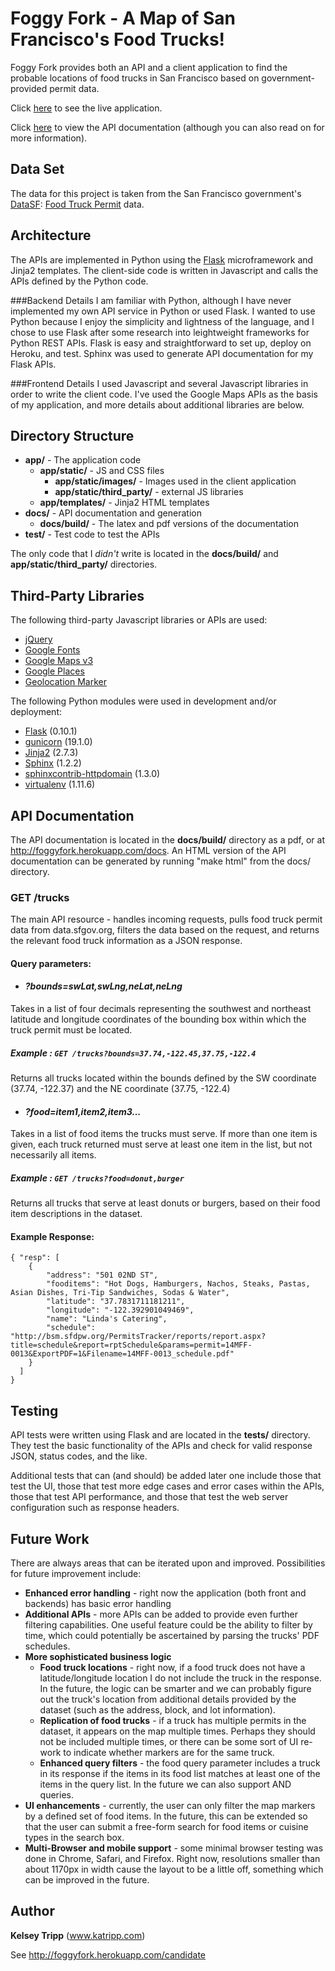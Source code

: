 Foggy Fork - A Map of San Francisco's Food Trucks!
==================================================

Foggy Fork provides both an API and a client application to find the probable locations of food trucks in San Francisco based on government-provided permit data.

Click [here](http://foggyfork.herokuapp.com/) to see the live application.

Click [here](http://foggyfork.herokuapp.com/docs) to view the API documentation (although you can also read on for more information).


Data Set
--------
The data for this project is taken from the San Francisco government's [DataSF](http://www.datasf.org/): [Food
Truck Permit](https://data.sfgov.org/Permitting/Mobile-Food-Facility-Permit/rqzj-sfat) data.


Architecture
---------------------
The APIs are implemented in Python using the [Flask](http://flask.pocoo.org/) microframework and Jinja2 templates.
The client-side code is written in Javascript and calls the APIs defined by the Python code.


###Backend Details
I am familiar with Python, although I have never implemented my own API service in Python or used Flask.  I wanted to use Python because I enjoy the simplicity and lightness of the language, and I chose to use Flask after some research into leightweight frameworks for Python REST APIs.  Flask is easy and straightforward to set up, deploy on Heroku, and test.  Sphinx was used to generate API documentation for my Flask APIs.

###Frontend Details
I used Javascript and several Javascript libraries in order to write the client code. I've used the Google Maps APIs as the basis of my application, and more details about additional libraries are below.


Directory Structure
-------------------
* **app/** - The application code
    * **app/static/** - JS and CSS files
        * **app/static/images/** - Images used in the client application
        * **app/static/third_party/** - external JS libraries 
    * **app/templates/** - Jinja2 HTML templates
* **docs/** - API documentation and generation
    * **docs/build/** - The latex and pdf versions of the documentation
* **test/** - Test code to test the APIs

The only code that I _didn't_ write is located in the **docs/build/** and **app/static/third_party/** directories.


Third-Party Libraries
---------------------
The following third-party Javascript libraries or APIs are used:
- [jQuery](http://jquery.com/)
- [Google Fonts](https://developers.google.com/fonts/)
- [Google Maps v3](https://developers.google.com/maps/documentation/javascript/)
- [Google Places](https://developers.google.com/places/documentation/)
- [Geolocation Marker](https://google-maps-utility-library-v3.googlecode.com/svn/trunk/geolocationmarker/docs/reference.html)

The following Python modules were used in development and/or deployment:
- [Flask](http://flask.pocoo.org/) (0.10.1)
- [gunicorn](http://gunicorn.org/) (19.1.0)
- [Jinja2](http://jinja.pocoo.org/docs/) (2.7.3)
- [Sphinx](http://sphinx-doc.org/) (1.2.2)
- [sphinxcontrib-httpdomain](https://pypi.python.org/pypi/sphinxcontrib-httpdomain) (1.3.0)
- [virtualenv](https://pypi.python.org/pypi/virtualenv) (1.11.6)


API Documentation
-----------------
The API documentation is located in the **docs/build/** directory as a pdf, or at http://foggyfork.herokuapp.com/docs.
An HTML version of the API documentation can be generated by running "make html" from the docs/ directory.

### GET /trucks

The main API resource - handles incoming requests, pulls food truck permit
data from data.sfgov.org, filters the data based on the request, and returns
the relevant food truck information as a JSON response.


#### Query parameters:

* #### *?bounds=swLat,swLng,neLat,neLng*
Takes in a list of four decimals representing the southwest and northeast latitude and longitude coordinates of the bounding box within which the truck
permit must be located.
 ##### Example :   ``GET /trucks?bounds=37.74,-122.45,37.75,-122.4``
 Returns all trucks located within the bounds defined by the SW coordinate (37.74, -122.37) and the NE coordinate (37.75, -122.4)

* #### *?food=item1,item2,item3...*
Takes in a list of food items the trucks must serve. If more than one item is given, each truck returned must serve at least one item in the list, but not necessarily all items.
 ##### **Example** :   ``GET /trucks?food=donut,burger``
 Returns all trucks that serve at least donuts or burgers, based on their food item descriptions in the dataset.

#### Example Response:
    { "resp": [
        {
            "address": "501 02ND ST", 
            "fooditems": "Hot Dogs, Hamburgers, Nachos, Steaks, Pastas, Asian Dishes, Tri-Tip Sandwiches, Sodas & Water", 
            "latitude": "37.7831711181211", 
            "longitude": "-122.392901049469", 
            "name": "Linda's Catering", 
            "schedule": "http://bsm.sfdpw.org/PermitsTracker/reports/report.aspx?title=schedule&report=rptSchedule&params=permit=14MFF-0013&ExportPDF=1&Filename=14MFF-0013_schedule.pdf"
        }
      ]
    }


Testing
-------
API tests were written using Flask and are located in the **tests/** directory.  They test the basic functionality of the APIs and check for valid response JSON, status codes, and the like.

Additional tests that can (and should) be added later one include those that test the UI, those that test more edge cases and error cases within the APIs, those that test API performance, and those that test the web server configuration such as response headers.


Future Work
-----------
There are always areas that can be iterated upon and improved.  Possibilities for future improvement include:
- **Enhanced error handling** - right now the application (both front and backends) has basic error handling
- **Additional APIs** - more APIs can be added to provide even further filtering capabilities.  One useful feature could be the ability to filter by time, which could potentially be ascertained by parsing the trucks' PDF schedules.
- **More sophisticated business logic**
    * **Food truck locations** - right now, if a food truck does not have a latitude/longitude location I do not include the truck in the response.  In the future, the logic can be smarter and we can probably figure out the truck's location from additional details provided by the dataset (such as the address, block, and lot information).
    * **Replication of food trucks** - if a truck has multiple permits in the dataset, it appears on the map multiple times. Perhaps they should not be included multiple times, or there can be some sort of UI re-work to indicate whether markers are for the same truck.
    * **Enhanced query filters** - the food query parameter includes a truck in its response if the items in its food list matches at least one of the items in the query list. In the future we can also support AND queries.
- **UI enhancements** - currently, the user can only filter the map markers by a defined set of food items. In the future, this can be extended so that the user can submit a free-form search for food items or cuisine types in the search box.
- **Multi-Browser and mobile support** - some minimal browser testing was done in Chrome, Safari, and Firefox. Right now, resolutions smaller than about 1170px in width cause the layout to be a little off, something which can be improved in the future.


Author
------
**Kelsey Tripp** (www.katripp.com)

See http://foggyfork.herokuapp.com/candidate
